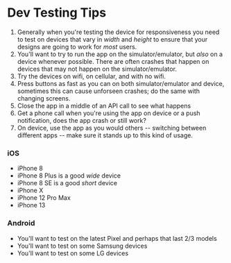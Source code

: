# Dev Testing Tips

1. Generally when you're testing the device for responsiveness you need to test on devices that vary in _width_ and _height_ to ensure that your designs are going to work for _most_ users.
2. You'll want to try to run the app on the simulator/emulator, but _also_ on a device whenever possible. There are often crashes that happen on devices that may not happen on the simulator/emulator.
3. Try the devices on wifi, on cellular, and with no wifi. 
4. Press buttons as fast as you can on both simulator/emulator and device, sometimes this can cause unforseen crashes; do the same with changing screens.
5. Close the app in a middle of an API call to see what happens
6. Get a phone call when you're using the app on device or a push notification, does the app crash or still work?
7. On device, use the app as you would others -- switching between different apps -- make sure it stands up to this kind of usage.

### iOS
- iPhone 8
- iPhone 8 Plus is a good _wide_ device
- iPhone 8 SE is a good _short_ device
- iPhone X
- iPhone 12 Pro Max
- iPhone 13

### Android
- You'll want to test on the latest Pixel and perhaps that last 2/3 models
- You'll want to test on some Samsung devices
- You'll want to test on some LG devices
